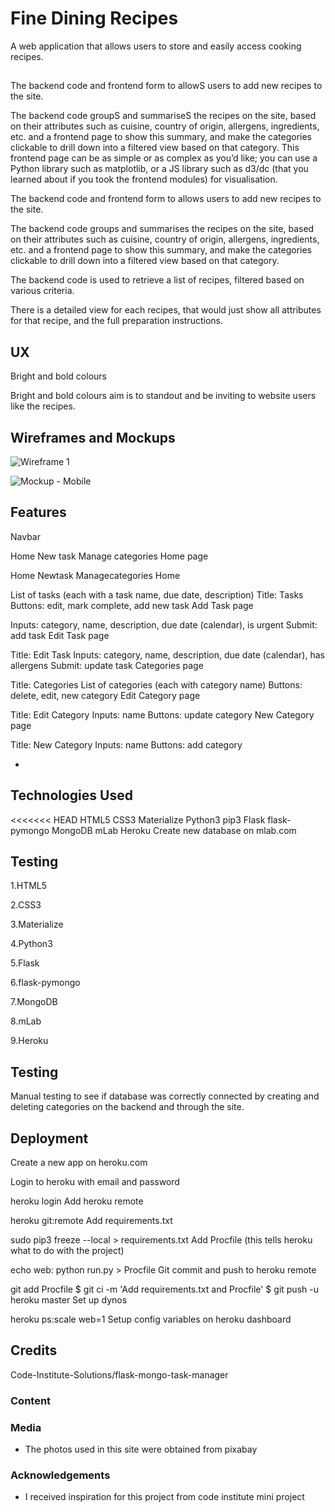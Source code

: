 # Fine Dining Recipes

A web application that allows users to store and easily access cooking recipes.

##
The backend code and frontend form to allowS users to add new recipes to the site.

The backend code  groupS and summariseS the recipes on the site, based on their attributes such as cuisine, country of origin, allergens, ingredients, etc. and a frontend page to show this summary, and make the categories clickable to drill down into a filtered view based on that category. This frontend page can be as simple or as complex as you’d like; you can use a Python library such as matplotlib, or a JS library such as d3/dc (that you learned about if you took the frontend modules) for visualisation.

The backend code and frontend form to allows users to add new recipes to the site.

The backend code  groups and summarises the recipes on the site, based on their attributes such as cuisine, country of origin, allergens, ingredients, etc. and a frontend page to show this summary, and make the categories clickable to drill down into a filtered view based on that category. 


The backend code is used to retrieve a list of recipes, filtered based on various criteria.

There is a detailed view for each recipes, that would just show all attributes for that recipe, and the full preparation instructions.
 
## UX



Bright and bold colours 

Bright and bold colours aim is to standout and be inviting to website users like the recipes.

## Wireframes and Mockups


![Wireframe 1](https://github.com/vmgwembere/fine-dining-recipes/blob/master/static/images/20190217_153945.jpg)



![Mockup - Mobile](https://github.com/vmgwembere/fine-dining-recipes/blob/master/static/images/20190217_153902.jpg)


## Features
Navbar


Home New task Manage categories Home page

Home Newtask Managecategories Home 


List of tasks (each with a task name, due date, description) Title: Tasks Buttons: edit, mark complete, add new task Add Task page

Inputs: category, name, description, due date (calendar), is urgent Submit: add task Edit Task page

Title: Edit Task Inputs: category, name, description, due date (calendar), has allergens Submit: update task Categories page

Title: Categories List of categories (each with category name) Buttons: delete, edit, new category Edit Category page

Title: Edit Category Inputs: name Buttons: update category New Category page

Title: New Category Inputs: name Buttons: add category 
 

- 
## Technologies Used
<<<<<<< HEAD
HTML5 
CSS3 
Materialize
Python3
pip3
Flask
flask-pymongo
MongoDB
mLab
Heroku
Create new database on mlab.com


## Testing



1.HTML5 

2.CSS3 

3.Materialize

4.Python3

5.Flask

6.flask-pymongo

7.MongoDB

8.mLab

9.Heroku



## Testing

Manual testing to see if database was correctly connected by creating and deleting categories on the backend and through the site.



## Deployment

Create a new app on heroku.com

Login to heroku with email and password

heroku login Add heroku remote

heroku git:remote Add requirements.txt

sudo pip3 freeze --local > requirements.txt Add Procfile (this tells heroku what to do with the project)

echo web: python run.py > Procfile Git commit and push to heroku remote

git add Procfile $ git ci -m 'Add requirements.txt and Procfile' $ git push -u heroku master Set up dynos

heroku ps:scale web=1 Setup config variables on heroku dashboard

## Credits

Code-Institute-Solutions/flask-mongo-task-manager 


### Content




### Media
- The photos used in this site were obtained from pixabay

### Acknowledgements

- I received inspiration for this project from code institute mini project




